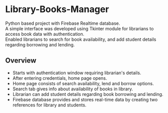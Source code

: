 # Library-Books-Manager
Python based project with Firebase Realtime database.
<br>
A simple interface was developed using Tkinter module for librarians to access book data with authentication.
<br>
Enabled librarians to search for book availability, and add student details regarding borrowing and lending. 
<br>
<h2>Overview</h2>
<ul>
  <li>Starts with authentication window requiring librarian's details.</li>
  <li>After entering credentials, home page opens.</li>
  <li>Home page consists of search availability, lend and borrow options.</li>
  <li>Search tab gives info about availability of books in library.</li>
  <li>Librarian can add student details regarding book borrowing and lending.</li>
  <li>Firebase database provides and stores real-time data by creating two references for library and students.</li>
</ul>
